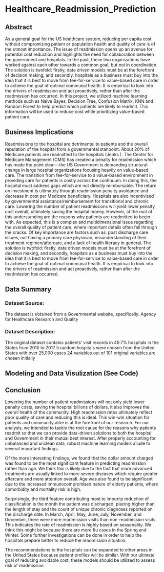 # Healthcare_Readmission_Prediction

## Abstract
As a general goal for the US healthcare system, reducing per capita cost without compromising patient or population health and quality of care is of the utmost importance. The issue of readmission opens up an avenue for potential cost reduction and highlights the need for collaboration between the government and hospitals. In the past, these two organizations have worked against each other towards a common goal, but not in coordination. The solution is twofold: firstly, data driven models must be at the forefront of decision making, and secondly, hospitals as a business must buy into the idea that it is best to move from fee-for-service to value-based care in order to achieve the goal of optimal communal health. It is empirical to look into the drivers of readmission and act proactively, rather than after the readmission has occurred. In this project, we utilized machine learning methods such as Naive Bayes, Decision Tree, Confusion Matrix, KNN and Random Forest to help predict which patients are likely to readmit. This information will be used to reduce cost while prioritizing value-based patient care.

## Business Implications
Readmissions to the hospital are detrimental to patients and the overall reputation of the hospital from a governmental stanpoint. About 20% of Medicare patients are readmitted to the hospitals (Jenks ). The Center for Medicare Management (CMS) has created a penalty for readmission which has made the point clear—the US Government is demanding structural change in large hospital organizations focusing heavily on value-based care.
The transition from fee-for-service to a value-based environment in providing care for patients is costly across the continuum. In doing this, the hospital must address gaps which are not directly reimbursable. The return on investment is ultimately through readmission penalty avoidance and decrease in cost per Medicare beneficiary. Hospitals are also incentivised by governmental assistance/reimbursement for transitional and chronic care. 
Lowering the number of patient readmissions will yield lower penalty cost overall, ultimately saving the hospital money. However, at the root of this understanding are the reasons why patients are readmitted to begin with. As expected, this is a complex and multidimensional issue regarding the overall quality of patient care, where important details often fall through the cracks. Of key importance are factors such as: post discharge care issues, not having a primary care physician, misunderstanding of their treatment regimen/aftercare, and a lack of health literacy in general.
The solution is twofold: firstly, data driven models must be at the forefront of decision making, and secondly, hospitals as a business must buy into the idea that it is best to move from fee-for-service to value-based care in order to achieve the goal of optimal communal health. It is empirical to look into the drivers of readmission and act proactively, rather than after the readmission has occurred. 

## Data Summary

### Dataset Source: 
The dataset is obtained from a Governmental website, specifically: Agency for Healthcare Research and Quality

### Dataset Description:
The original dataset contains patients' visit records in 49.7% hospitals in the States from 2010 to 2017
5 random hospitals were chosen from the United States with over 25,000 cases
24 variables out of 101 original variables are chosen initially

## Modeling and Data Visulization (See Code)

## Conclusion

Lowering the number of patient readmissions will not only yield lower penalty costs, saving the hospital billions of dollars, it also improves the overall health of the community. High readmission rates ultimately reflect poor quality of care and reducing this is ideal. This win-win situation for patients and community alike is at the forefront of our research. For our analysis, we intended to tackle the root cause for the reasons why patients readmit so that we can provide data-driven solutions to both the hospital and Government in their mutual best interest. After properly accounting for unbalanced and unclean data, robust machine learning models allude to several important findings. 

Of the more interesting findings, we found that the dollar amount charged was found to be the most significant feature in predicting readmission rather than age. We think this is likely due to the fact that more advanced treatments are usually linked to more severe diseases which require greater aftercare and more attention overall. Age was also found to be significant due to the increased immunocompromised nature of elderly patients, where comorbidity and mortality risk is high.

Surprisingly, the third feature contributing most to impurity reduction of classification is the month the patient was discharged, placing higher than the length of stay and the count of unique chronic diagnoses reported on the discharge date. In March, April, May, June, July, November, and December, there were more readmission visits than non-readmission visits. This indicates the rate of readmission is highly based on seasonality. We think this might be because there are more flu cases in the Spring and Winter. Some further investigations can be done in order to help the hospitals prepare better to reduce the readmission situation.

The recommendations to the hospitals can be expanded to other areas in the United States because patient profiles will be similar. With our ultimate goal of reducing avoidable cost, these models should be utilized to assess risk of readmission. 

